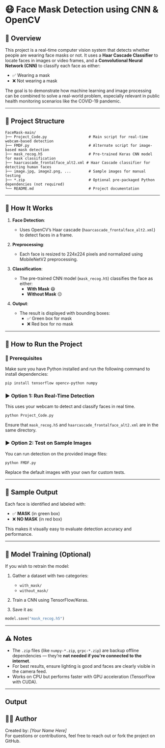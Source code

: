 # 😷 Face Mask Detection using CNN & OpenCV

## 📝 Overview

This project is a real-time computer vision system that detects whether people are wearing face masks or not. It uses a **Haar Cascade Classifier** to locate faces in images or video frames, and a **Convolutional Neural Network (CNN)** to classify each face as either:
- ✅ Wearing a mask
- ❌ Not wearing a mask

The goal is to demonstrate how machine learning and image processing can be combined to solve a real-world problem, especially relevant in public health monitoring scenarios like the COVID-19 pandemic.

---

## 📁 Project Structure

```
FaceMask-main/
├── Project_Code.py                   # Main script for real-time webcam-based detection
├── FMDF.py                           # Alternate script for image-based mask detection
├── mask_recog.h5                     # Pre-trained Keras CNN model for mask classification
├── haarcascade_frontalface_alt2.xml # Haar Cascade classifier for detecting human faces
├── image.jpg, image2.png, ...        # Sample images for manual testing
├── *.zip                             # Optional pre-packaged Python dependencies (not required)
└── README.md                         # Project documentation
```

---

## 🧠 How It Works

1. **Face Detection**:
   - Uses OpenCV’s Haar cascade (`haarcascade_frontalface_alt2.xml`) to detect faces in a frame.

2. **Preprocessing**:
   - Each face is resized to 224x224 pixels and normalized using MobileNetV2 preprocessing.

3. **Classification**:
   - The pre-trained CNN model (`mask_recog.h5`) classifies the face as either:
     - **With Mask** 😷
     - **Without Mask** 😐

4. **Output**:
   - The result is displayed with bounding boxes:
     - ✅ Green box for mask
     - ❌ Red box for no mask

---

## 🚀 How to Run the Project

### 🧰 Prerequisites

Make sure you have Python installed and run the following command to install dependencies:

```bash
pip install tensorflow opencv-python numpy
```

### ▶️ Option 1: Run Real-Time Detection

This uses your webcam to detect and classify faces in real time.

```bash
python Project_Code.py
```

Ensure that `mask_recog.h5` and `haarcascade_frontalface_alt2.xml` are in the same directory.

### ▶️ Option 2: Test on Sample Images

You can run detection on the provided image files:

```bash
python FMDF.py
```

Replace the default images with your own for custom tests.

---

## 📸 Sample Output

Each face is identified and labeled with:
- ✅ **MASK** (in green box)
- ❌ **NO MASK** (in red box)

This makes it visually easy to evaluate detection accuracy and performance.

---

## 🧪 Model Training (Optional)

If you wish to retrain the model:

1. Gather a dataset with two categories:
   - `with_mask/`
   - `without_mask/`

2. Train a CNN using TensorFlow/Keras.

3. Save it as:

```python
model.save("mask_recog.h5")
```

---

## ⚠️ Notes

- The `.zip` files (like `numpy-*.zip`, `grpc-*.zip`) are backup offline dependencies — they’re **not needed if you're connected to the internet**.
- For best results, ensure lighting is good and faces are clearly visible in the camera feed.
- Works on CPU but performs faster with GPU acceleration (TensorFlow with CUDA).

---

## Output


## 🙋‍♂️ Author

Created by: *[Your Name Here]*  
For questions or contributions, feel free to reach out or fork the project on GitHub.
